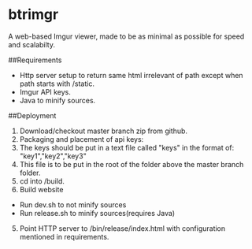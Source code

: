 # btrimgr

A web-based Imgur viewer, made to be as minimal as possible for speed and scalabilty.

##Requirements
* Http server setup to return same html irrelevant of path except when path starts with /static.
* Imgur API keys.
* Java to minify sources.

##Deployment
1. Download/checkout master branch zip from github.
2. Packaging and placement of api keys:
  1. The keys should be put in a text file called "keys" in the format of: "key1","key2","key3"
  2. This file is to be put in the root of the folder above the master branch folder.
3. cd into /build.
4. Build website
  * Run dev.sh to not minify sources
  * Run release.sh to minify sources(requires Java)
5. Point HTTP server to /bin/release/index.html with configuration mentioned in requirements.

